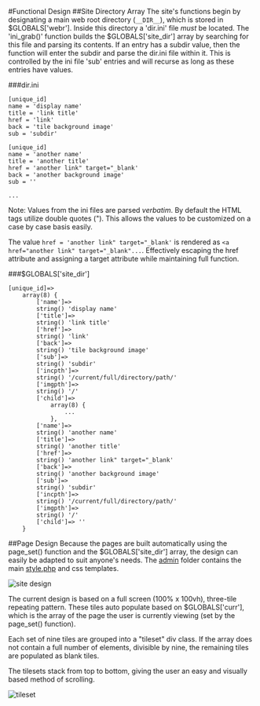 #Functional Design
##Site Directory Array
The site's functions begin by designating a main web root directory (`__DIR__`), which is stored in $GLOBALS['webr'].  Inside this directory a 'dir.ini' file *must* be located.  The 'ini_grab()' function builds the $GLOBALS['site_dir'] array by searching for this file and parsing its contents.  If an entry has a subdir value, then the function will enter the subdir and parse the dir.ini file within it.  This is controlled by the ini file 'sub' entries and will recurse as long as these entries have values.

###dir.ini
```
[unique_id]
name = 'display name'
title = 'link title'
href = 'link'
back = 'tile background image'
sub = 'subdir'

[unique_id]
name = 'another name'
title = 'another title'
href = 'another link" target="_blank'
back = 'another background image'
sub = ''

...
```

Note: Values from the ini files are parsed *verbatim*.  By default the HTML tags utilize double quotes (").  This allows the values to be customized on a case by case basis easily.

The value `href = 'another link" target="_blank'` is rendered as `<a href="another link" target="_blank"...`.  Effectively escaping the href attribute and assigning a target attribute while maintaining full function.

###$GLOBALS['site_dir']
```
[unique_id]=>
	array(8) {
		['name']=>
		string() 'display name'
		['title']=>
		string() 'link title'
		['href']=>
		string() 'link'
		['back']=>
		string() 'tile background image'
		['sub']=>
		string() 'subdir'
		['incpth']=>
		string() '/current/full/directory/path/'
		['imgpth']=>
		string() '/'
		['child']=>
			array(8) {
				...
			},
		['name']=>
		string() 'another name'
		['title']=>
		string() 'another title'
		['href']=>
		string() 'another link" target="_blank'
		['back']=>
		string() 'another background image'
		['sub']=>
		string() 'subdir'
		['incpth']=>
		string() '/current/full/directory/path/'
		['imgpth']=>
		string() '/'
		['child']=> ''
    }
```

##Page Design
Because the pages are built automatically using the page_set() function and the $GLOBALS['site_dir'] array, the design can easily be adapted to suit anyone's needs.  The [admin](https://github.com/unassailable/uinfo/tree/master/admin) folder contains the main [style.php](https://github.com/unassailable/uinfo/blob/master/admin/style.php) and css templates.

![site design](https://raw.githubusercontent.com/unassailable/uinfo/master/media/design.png)

The current design is based on a full screen (100% x 100vh), three-tile repeating pattern.  These tiles auto populate based on $GLOBALS['curr'], which is the array of the page the user is currently viewing (set by the page_set() function).

Each set of nine tiles are grouped into a "tileset" div class.  If the array does not contain a full number of elements, divisible by nine, the remaining tiles are populated as blank tiles.

The tilesets stack from top to bottom, giving the user an easy and visually based method of scrolling.

![tileset](https://raw.githubusercontent.com/unassailable/uinfo/master/media/tileset.png)